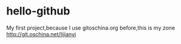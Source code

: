 # hello-github
My first project,because I use gitoschina.org before,this is my zone http://git.oschina.net/lijianyi
